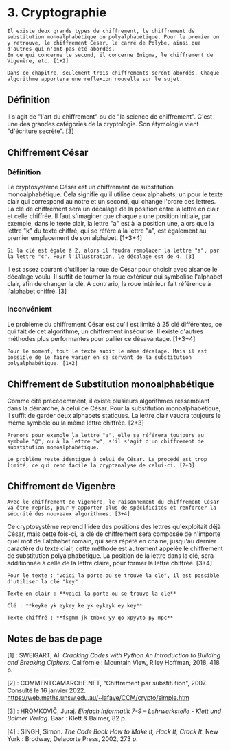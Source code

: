 # 3. Cryptographie

```{Admonition} Important
Il existe deux grands types de chiffrement, le chiffrement de substitution monoalphabétique ou polyalphabétique. Pour le premier on y retrouve, le chiffrement César, le carré de Polybe, ainsi que d'autres qui n'ont pas été abordés.
En ce qui concerne le second, il concerne Enigma, le chiffrement de Vigenère, etc. [1+2]
```

```{Note}
Dans ce chapitre, seulement trois chiffrements seront abordés. Chaque algorithme apportera une reflexion nouvelle sur le sujet.
```

## Définition

Il s'agit de "l'art du chiffrement" ou de "la science de chiffrement". C'est une des grandes catégories de la cryptologie. Son étymologie vient "d'écriture secrète". [3]

## Chiffrement César

### Définition

Le cryptosystème César est un chiffrement de substitution monoalphabétique. Cela signifie qu'il utilise deux alphabets, un pour le texte clair qui correspond au notre et un second, qui change l'ordre des lettres. La clé de chiffrement sera un décalage de la position entre la lettre en clair et celle chiffrée. Il faut s'imaginer que chaque a une position initiale, par exemple, dans le texte clair, la lettre "a" est à la position une, alors que la lettre "k" du texte chiffré, qui se réfère à la lettre "a", est également au premier emplacement de son alphabet. [1+3+4]

```{Tip}
Si la clé est égale à 2, alors il faudra remplacer la lettre "a", par la lettre "c". Pour l'illustration, le décalage est de 4. [3]
```

Il est assez courant d'utiliser la roue de César pour choisir avec aisance le décalage voulu. Il suffit de tourner la roue extérieur qui symbolise l'alphabet clair, afin de changer la clé. A contrario, la roue intérieur fait référence à l'alphabet chiffré. [3]

### Inconvénient

Le problème du chiffrement César est qu'il est limité à 25 clé différentes, ce qui fait de cet algorithme, un chiffrement insécurisé. Il existe d'autres méthodes plus performantes pour pallier ce désavantage. [1+3+4]

```{Warning}
Pour le moment, tout le texte subit le même décalage. Mais il est possible de le faire varier en se servant de la substitution polyalphabétique. [1+2]
```

## Chiffrement de Substitution monoalphabétique

Comme cité précédemment, il existe plusieurs algorithmes ressemblant dans la démarche, à celui de César. Pour la substitution monoalphabétique, il suffit de garder deux alphabets statiques. La lettre clair vaudra toujours le même symbole ou la même lettre chiffrée. [2+3]

```{Tip}
Prenons pour exemple la lettre "a", elle se référera toujours au symbole "@", ou à la lettre "w", s'il s'agit d'un chiffrement de substitution monoalphabétique.
```

```{Warning}
Le problème reste identique à celui de César. Le procédé est trop limité, ce qui rend facile la cryptanalyse de celui-ci. [2+3]
```

## Chiffrement de Vigenère

```{Note}
Avec le chiffrement de Vigenère, le raisonnement du chiffrement César va être repris, pour y apporter plus de spécificités et renforcer la sécurité des nouveaux algorithmes. [3+4]
```

Ce cryptosystème reprend l'idée des positions des lettres qu'exploitait déjà César, mais cette fois-ci, la clé de chiffrement sera composée de n'importe quel mot de l'alphabet romain, qui sera répété en chaine, jusqu'au dernier caractère du texte clair, cette méthode est autrement appelée le chiffrement de substitution polyalphabétique. La position de la lettre dans la clé, sera additionnée à celle de la lettre claire, pour former la lettre chiffrée. [3+4]

```{Tip}
Pour le texte : "voici la porte ou se trouve la cle", il est possible d'utiliser la clé "key" :

Texte en clair : **voici la porte ou se trouve la cle**

Clé : **keyke yk eykey ke yk eykeyk ey key**

Texte chiffré : **fsgmm jk tmbxc yy qo xpyyto py mpc**
```

## Notes de bas de page

[1] : SWEIGART, Al. *Cracking Codes with Python An Introduction to Building and Breaking Ciphers*. Californie : Mountain View, Riley Hoffman, 2018, 418 p.

[2] : COMMENTCAMARCHE.NET, "Chiffrement par substitution", 2007. Consulté le 16 janvier 2022. <https://web.maths.unsw.edu.au/~lafaye/CCM/crypto/simple.htm>

[3] : HROMKOVIČ, Juraj. *Einfach Informatik 7-9 – Lehrwerksteile - Klett und Balmer Verlag*. Baar : Klett & Balmer, 82 p.

[4] : SINGH, Simon. *The Code Book How to Make It, Hack It, Crack It*. New York : Brodway, Delacorte Press, 2002, 273 p.